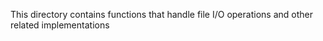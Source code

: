 This directory contains functions that handle file I/O operations and other related
implementations
